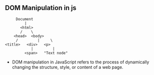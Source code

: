 ## DOM Manipulation in js



         Document
             |
           <html>
           /    \
        <head>  <body>
         /         |     \
    <title>   <div>   <p>
                |         |
             <span>   "Text node"




- DOM manipulation in JavaScript refers to the process of dynamically changing the structure, style, or content of a web page.


